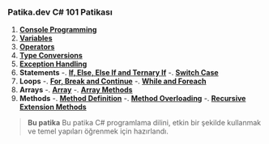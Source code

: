 ### Patika.dev C# 101 Patikası 

1. **[Console Programming](https://github.com/ulasdgndnz/PatikaDev-CSharp101/tree/main/console-programlama)**
2. **[Variables](https://github.com/ulasdgndnz/PatikaDev-CSharp101/tree/main/variables)**
3. **[Operators](https://github.com/ulasdgndnz/PatikaDev-CSharp101/tree/main/oprators)**
4. **[Type Conversions](https://github.com/ulasdgndnz/PatikaDev-CSharp101/tree/main/oprators)**
5. **[Exception Handling](https://github.com/ulasdgndnz/PatikaDev-CSharp101/tree/main/try-catch-finally)**
6. **Statements**
    -. **[If, Else, Else If and Ternary If](https://github.com/ulasdgndnz/PatikaDev-CSharp101/tree/main/if-else-if)**
    -. **[Switch Case](https://github.com/ulasdgndnz/PatikaDev-CSharp101/tree/main/switch-case)**
7. **Loops**
    -. **[For, Break and Continue](https://github.com/ulasdgndnz/PatikaDev-CSharp101/tree/main/for-break-continue)**
    -. **[While and Foreach](https://github.com/ulasdgndnz/PatikaDev-CSharp101/tree/main/while-foreach)**
8. **Arrays**
    -. **[Array](https://github.com/ulasdgndnz/PatikaDev-CSharp101/tree/main/Arrays)**
    -. **[Array Methods](https://github.com/ulasdgndnz/PatikaDev-CSharp101/tree/main/array-methods)**
9. **Methods**
    -. **[Method Definition](https://github.com/ulasdgndnz/PatikaDev-CSharp101/tree/main/methods)**
    -. **[Method Overloading](https://github.com/ulasdgndnz/PatikaDev-CSharp101/tree/main/method-overloading)**
    -. **[Recursive Extension Methods](https://github.com/ulasdgndnz/PatikaDev-CSharp101/tree/main/recursive-extension-methods)**

>  **Bu patika** Bu patika C# programlama dilini, etkin bir şekilde kullanmak ve temel yapıları öğrenmek için hazırlandı.